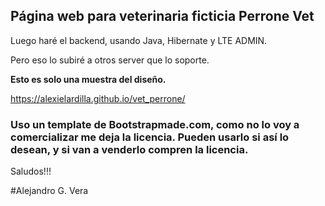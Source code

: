## Página web para veterinaria ficticia Perrone Vet

Luego haré el backend, usando Java, Hibernate y LTE ADMIN.

Pero eso lo subiré a otros server que lo soporte.

**Esto es solo una muestra del diseño.**

https://alexielardilla.github.io/vet_perrone/

### Uso un template de Bootstrapmade.com, como no lo voy  a comercializar me deja la licencia. Pueden usarlo si así lo desean, y si van a venderlo compren la licencia.

Saludos!!!

#Alejandro G. Vera
